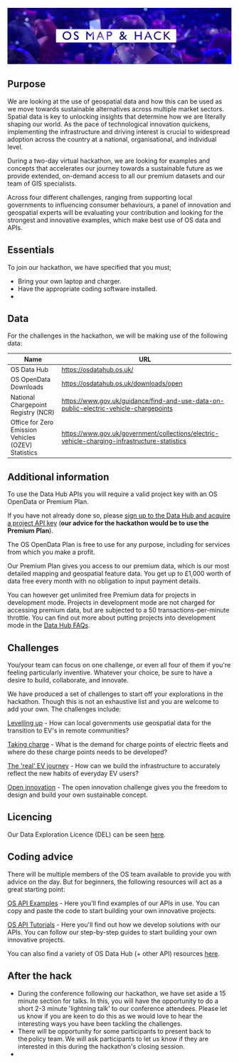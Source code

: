 ![OS Map & Hack, virtual hackathon](os-map-and-hack-logo.png)

## Purpose
We are looking at the use of geospatial data and how this can be used as we move towards sustainable alternatives across multiple market sectors. Spatial data is key to unlocking insights that determine how we are literally shaping our world. As the pace of technological innovation quickens, implementing the infrastructure and driving interest is crucial to widespread adoption across the country at a national, organisational, and individual level.

During a two-day virtual hackathon, we are looking for examples and concepts that accelerates our journey towards a sustainable future as we provide extended, on-demand access to all our premium datasets and our team of GIS specialists.

Across four different challenges, ranging from supporting local governments to influencing consumer behaviours, a panel of innovation and geospatial experts will be evaluating your contribution and looking for the strongest and innovative examples, which make best use of OS data and APIs.

## Essentials
To join our hackathon, we have specified that you must;
- Bring your own laptop and charger.
- Have the appropriate coding software installed.
-

## Data
For the challenges in the hackathon, we will be making use of the following data:

|Name|URL|
|---|---|
|OS Data Hub|https://osdatahub.os.uk/|
|OS OpenData Downloads|https://osdatahub.os.uk/downloads/open|
|National Chargepoint Registry (NCR)|https://www.gov.uk/guidance/find-and-use-data-on-public-electric-vehicle-chargepoints|
|Office for Zero Emission Vehicles (OZEV) Statistics|https://www.gov.uk/government/collections/electric-vehicle-charging-infrastructure-statistics|

## Additional information
To use the Data Hub APIs you will require a valid project key with an OS OpenData or Premium Plan.

If you have not already done so, please [sign up to the Data Hub and acquire a project API key](https://osdatahub.os.uk/plans) (**our advice for the hackathon would be to use the Premium Plan**).

The OS OpenData Plan is free to use for any purpose, including for services from which you make a profit.

Our Premium Plan gives you access to our premium data, which is our most detailed mapping and geospatial feature data. You get up to £1,000 worth of data free every month with no obligation to input payment details.

You can however get unlimited free Premium data for projects in development mode. Projects in development mode are not charged for accessing premium data, but are subjected to a 50 transactions-per-minute throttle. You can find out more about putting projects into development mode in the [Data Hub FAQs](https://osdatahub.os.uk/support/plans#developmentLiveModes).

## Challenges
You/your team can focus on one challenge, or even all four of them if you're feeling particularly inventive. Whatever your choice, be sure to have a desire to build, collaborate, and innovate.

We have produced a set of challenges to start off your explorations in the hackathon. Though this is not an exhaustive list and you are welcome to add your own. The challenges include:

[Levelling up](https://www.ordnancesurvey.co.uk/business-government/developers/hackathon/mobility-challenge) - How can local governments use geospatial data for the transition to EV's in remote communities?

[Taking charge](https://www.ordnancesurvey.co.uk/business-government/developers/hackathon/accessibility-challenge) - What is the demand for charge points of electric fleets and where do these charge points needs to be developed?

[The 'real' EV journey](https://www.ordnancesurvey.co.uk/business-government/developers/hackathon/ev-journey-challenge) - How can we build the infrastructure to accurately reflect the new habits of everyday EV users?

[Open innovation](https://www.ordnancesurvey.co.uk/business-government/developers/hackathon/open-innovation-challenge) - The open innovation challenge gives you the freedom to design and build your own sustainable concept.

## Licencing
Our Data Exploration Licence (DEL) can be seen [here](os-map-and-hack-data-exploration-licence.pdf).

## Coding advice
There will be multiple members of the OS team available to provide you with advice on the day. But for beginners, the following resources will act as a great starting point:

[OS API Examples](https://labs.os.uk/public/os-data-hub-examples/) - Here you'll find examples of our APIs in use. You can copy and paste the code to start building your own innovative projects.

[OS API Tutorials](https://labs.os.uk/public/os-data-hub-tutorials/) - Here you'll find out how we develop solutions with our APIs. You can follow our step-by-step guides to start building your own innovative projects.

You can also find a variety of OS Data Hub (+ other API) resources [here](https://github.com/OrdnanceSurvey/os-api-resources).

## After the hack
- During the conference following our hackathon, we have set aside a 15 minute section for talks. In this, you will have the opportunity to do a short 2-3 minute 'lightning talk' to our conference attendees.
Please let us know if you are keen to do this as we would love to hear the interesting ways you have been tackling the challenges.
- There will be opportunity for some participants to present back to the policy team. We will ask participants to let us know if they are interested in this during the hackathon's closing session.
-
